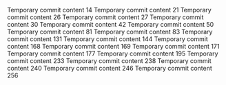 Temporary commit content 14
Temporary commit content 21
Temporary commit content 26
Temporary commit content 27
Temporary commit content 30
Temporary commit content 42
Temporary commit content 50
Temporary commit content 81
Temporary commit content 83
Temporary commit content 131
Temporary commit content 144
Temporary commit content 168
Temporary commit content 169
Temporary commit content 171
Temporary commit content 177
Temporary commit content 195
Temporary commit content 233
Temporary commit content 238
Temporary commit content 240
Temporary commit content 246
Temporary commit content 256
